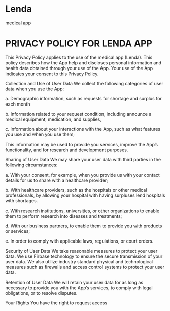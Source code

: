 # Lenda
medical app

# PRIVACY POLICY FOR LENDA APP

This Privacy Policy applies to the use of the medical app (Lenda). This policy describes how the App help and discloses personal information and health data obtained through your use of the App. Your use of the App indicates your consent to this Privacy Policy.

Collection and Use of User Data
We collect the following categories of user data when you use the App:

a. Demographic information, such as requests for shortage and surplus for each month

b. Information related to your request condition, including announce a medical equipment, medication, and supplies,

c. Information about your interactions with the App, such as what features you use and when you use them;

This information may be used to provide you services, improve the App’s functionality, and for research and development purposes.

Sharing of User Data
We may share your user data with third parties in the following circumstances:

a. With your consent, for example, when you provide us with your contact details for us to share with a healthcare provider;

b. With healthcare providers, such as the hospitals or other medical professionals, by allowing your hospital with having surpluses lend hospitals with shortages.

c. With research institutions, universities, or other organizations to enable them to perform research into diseases and treatments;

d. With our business partners, to enable them to provide you with products or services;

e. In order to comply with applicable laws, regulations, or court orders.

Security of User Data
We take reasonable measures to protect your user data. We use Firbase technology to ensure the secure transmission of your user data. We also utilize industry standard physical and technological measures such as firewalls and access control systems to protect your user data.

Retention of User Data
We will retain your user data for as long as necessary to provide you with the App’s services, to comply with legal obligations, or to resolve disputes.

Your Rights
You have the right to request access
